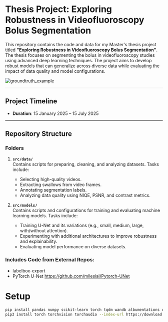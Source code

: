 # Thesis Project: Exploring Robustness in Videofluoroscopy Bolus Segmentation

This repository contains the code and data for my Master's thesis project titled **"Exploring Robustness in Videofluoroscopy Bolus Segmentation"**. The thesis focuses on segmenting the bolus in videofluoroscopy studies using advanced deep learning techniques. The project aims to develop robust models that can generalize across diverse data while evaluating the impact of data quality and model configurations.

![groundtruth_example](https://github.com/user-attachments/assets/2709240a-5efb-469f-8d00-4354555ace1a)

---

## Project Timeline
- **Duration**: 15 January 2025 – 15 July 2025

---

## Repository Structure

### Folders
1. **`src/data/`**  
   Contains scripts for preparing, cleaning, and analyzing datasets. Tasks include:
   - Selecting high-quality videos.
   - Extracting swallows from video frames.
   - Annotating segmentation labels.
   - Analyzing data quality using NIQE, PSNR, and contrast metrics.

2. **`src/models/`**  
   Contains scripts and configurations for training and evaluating machine learning models. Tasks include:
   - Training U-Net and its variations (e.g., small, medium, large, with/without attention).
   - Experimenting with additional architectures to improve robustness and explainability.
   - Evaluating model performance on diverse datasets.


### Includes Code from External Repos:
- labelbox-export
- PyTorch U-Net https://github.com/milesial/Pytorch-UNet

# Setup
```bash
pip install pandas numpy scikit-learn torch tqdm wandb albumentations opencv-python matplotlib  nvitop moviepy
pip3 install torch torchvision torchaudio --index-url https://download.pytorch.org/whl/cu124
```
